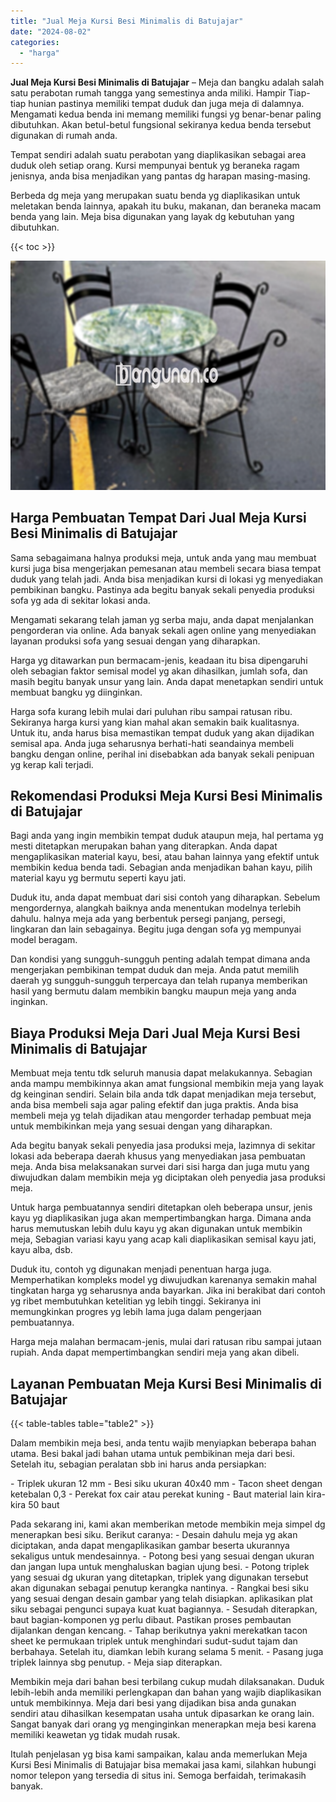 ```yaml
---
title: "Jual Meja Kursi Besi Minimalis di Batujajar"
date: "2024-08-02"
categories: 
  - "harga"
---
```


**Jual Meja Kursi Besi Minimalis di Batujajar** – Meja dan bangku adalah salah satu perabotan rumah tangga yang semestinya anda miliki. Hampir Tiap-tiap hunian pastinya memiliki tempat duduk dan juga meja di dalamnya. Mengamati kedua benda ini memang memiliki fungsi yg benar-benar paling dibutuhkan. Akan betul-betul fungsional sekiranya kedua benda tersebut digunakan di rumah anda.

Tempat sendiri adalah suatu perabotan yang diaplikasikan sebagai area duduk oleh setiap orang. Kursi mempunyai bentuk yg beraneka ragam jenisnya, anda bisa menjadikan yang pantas dg harapan masing-masing.

Berbeda dg meja yang merupakan suatu benda yg diaplikasikan untuk meletakan benda lainnya, apakah itu buku, makanan, dan beraneka macam benda yang lain. Meja bisa digunakan yang layak dg kebutuhan yang dibutuhkan.

{{< toc >}}

![Jual Meja Kursi Besi Minimalis di Batujajar](/images/jual-meja-besi-murah29.png)

## Harga Pembuatan Tempat Dari Jual Meja Kursi Besi Minimalis di Batujajar

Sama sebagaimana halnya produksi meja, untuk anda yang mau membuat kursi juga bisa mengerjakan pemesanan atau membeli secara biasa tempat duduk yang telah jadi. Anda bisa menjadikan kursi di lokasi yg menyediakan pembikinan bangku. Pastinya ada begitu banyak sekali penyedia produksi sofa yg ada di sekitar lokasi anda.

Mengamati sekarang telah jaman yg serba maju, anda dapat menjalankan pengorderan via online. Ada banyak sekali agen online yang menyediakan layanan produksi sofa yang sesuai dengan yang diharapkan.

Harga yg ditawarkan pun bermacam-jenis, keadaan itu bisa dipengaruhi oleh sebagian faktor semisal model yg akan dihasilkan, jumlah sofa, dan masih begitu banyak unsur yang lain. Anda dapat menetapkan sendiri untuk membuat bangku yg diinginkan.

Harga sofa kurang lebih mulai dari puluhan ribu sampai ratusan ribu. Sekiranya harga kursi yang kian mahal akan semakin baik kualitasnya. Untuk itu, anda harus bisa memastikan tempat duduk yang akan dijadikan semisal apa. Anda juga seharusnya berhati-hati seandainya membeli bangku dengan online, perihal ini disebabkan ada banyak sekali penipuan yg kerap kali terjadi.

## Rekomendasi Produksi Meja Kursi Besi Minimalis di Batujajar

Bagi anda yang ingin membikin tempat duduk ataupun meja, hal pertama yg mesti ditetapkan merupakan bahan yang diterapkan. Anda dapat mengaplikasikan material kayu, besi, atau bahan lainnya yang efektif untuk membikin kedua benda tadi. Sebagian anda menjadikan bahan kayu, pilih material kayu yg bermutu seperti kayu jati.

Duduk itu, anda dapat membuat dari sisi contoh yang diharapkan. Sebelum mengordernya, alangkah baiknya anda menentukan modelnya terlebih dahulu. halnya meja ada yang berbentuk persegi panjang, persegi, lingkaran dan lain sebagainya. Begitu juga dengan sofa yg mempunyai model beragam.

Dan kondisi yang sungguh-sungguh penting adalah tempat dimana anda mengerjakan pembikinan tempat duduk dan meja. Anda patut memilih daerah yg sungguh-sungguh terpercaya dan telah rupanya memberikan hasil yang bermutu dalam membikin bangku maupun meja yang anda inginkan.

## Biaya Produksi Meja Dari Jual Meja Kursi Besi Minimalis di Batujajar

Membuat meja tentu tdk seluruh manusia dapat melakukannya. Sebagian anda mampu membikinnya akan amat fungsional membikin meja yang layak dg keinginan sendiri. Selain bila anda tdk dapat menjadikan meja tersebut, anda bisa membeli saja agar paling efektif dan juga praktis. Anda bisa membeli meja yg telah dijadikan atau mengorder terhadap pembuat meja untuk membikinkan meja yang sesuai dengan yang diharapkan.

Ada begitu banyak sekali penyedia jasa produksi meja, lazimnya di sekitar lokasi ada beberapa daerah khusus yang menyediakan jasa pembuatan meja. Anda bisa melaksanakan survei dari sisi harga dan juga mutu yang diwujudkan dalam membikin meja yg diciptakan oleh penyedia jasa produksi meja.

Untuk harga pembuatannya sendiri ditetapkan oleh beberapa unsur, jenis kayu yg diaplikasikan juga akan mempertimbangkan harga. Dimana anda harus memutuskan lebih dulu kayu yg akan digunakan untuk membikin meja, Sebagian variasi kayu yang acap kali diaplikasikan semisal kayu jati, kayu alba, dsb.

Duduk itu, contoh yg digunakan menjadi penentuan harga juga. Memperhatikan kompleks model yg diwujudkan karenanya semakin mahal tingkatan harga yg seharusnya anda bayarkan. Jika ini berakibat dari contoh yg ribet membutuhkan ketelitian yg lebih tinggi. Sekiranya ini memungkinkan progres yg lebih lama juga dalam pengerjaan pembuatannya.

Harga meja malahan bermacam-jenis, mulai dari ratusan ribu sampai jutaan rupiah. Anda dapat mempertimbangkan sendiri meja yang akan dibeli.

## Layanan Pembuatan Meja Kursi Besi Minimalis di Batujajar

{{< table-tables table="table2" >}}

Dalam membikin meja besi, anda tentu wajib menyiapkan beberapa bahan utama. Besi bakal jadi bahan utama untuk pembikinan meja dari besi. Setelah itu, sebagian peralatan sbb ini harus anda persiapkan:

\- Triplek ukuran 12 mm - Besi siku ukuran 40x40 mm - Tacon sheet dengan ketebalan 0,3 - Perekat fox cair atau perekat kuning - Baut material lain kira-kira 50 baut

Pada sekarang ini, kami akan memberikan metode membikin meja simpel dg menerapkan besi siku. Berikut caranya: - Desain dahulu meja yg akan diciptakan, anda dapat mengaplikasikan gambar beserta ukurannya sekaligus untuk mendesainnya. - Potong besi yang sesuai dengan ukuran dan jangan lupa untuk menghaluskan bagian ujung besi. - Potong triplek yang sesuai dg ukuran yang ditetapkan, triplek yang digunakan tersebut akan digunakan sebagai penutup kerangka nantinya. - Rangkai besi siku yang sesuai dengan desain gambar yang telah disiapkan. aplikasikan plat siku sebagai pengunci supaya kuat kuat bagiannya. - Sesudah diterapkan, baut bagian-komponen yg perlu dibaut. Pastikan proses pembautan dijalankan dengan kencang. - Tahap berikutnya yakni merekatkan tacon sheet ke permukaan triplek untuk menghindari sudut-sudut tajam dan berbahaya. Setelah itu, diamkan lebih kurang selama 5 menit. - Pasang juga triplek lainnya sbg penutup. - Meja siap diterapkan.

Membikin meja dari bahan besi terbilang cukup mudah dilaksanakan. Duduk lebih-lebih anda memiliki perlengkapan dan bahan yang wajib diaplikasikan untuk membikinnya. Meja dari besi yang dijadikan bisa anda gunakan sendiri atau dihasilkan kesempatan usaha untuk dipasarkan ke orang lain. Sangat banyak dari orang yg menginginkan menerapkan meja besi karena memiliki keawetan yg tidak mudah rusak.

Itulah penjelasan yg bisa kami sampaikan, kalau anda memerlukan Meja Kursi Besi Minimalis di Batujajar bisa memakai jasa kami, silahkan hubungi nomor telepon yang tersedia di situs ini. Semoga berfaidah, terimakasih banyak.
